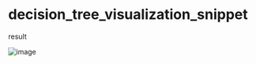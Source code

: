 # decision_tree_visualization_snippet

result

![image](https://user-images.githubusercontent.com/97363174/219954882-b404a572-15a5-44b2-a925-7546eef6a792.png)
